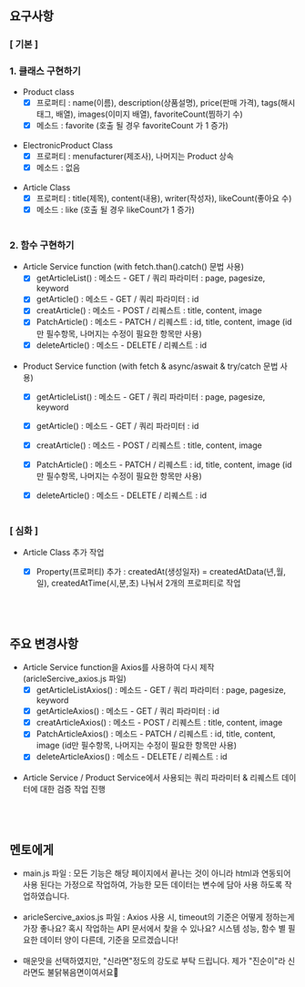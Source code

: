 ## 요구사항

### [ 기본 ] 
### 1. 클래스 구현하기
- Product class
  - [x] 프로퍼티 : name(이름), description(상품설명), price(판매 가격), tags(해시태그, 배열), images(이미지 배열), favoriteCount(찜하기 수) 
  - [x] 메소드 : favorite (호출 될 경우 favoriteCount 가 1 증가) <br><br>
- ElectronicProduct Class 
  - [x] 프로퍼티 : menufacturer(제조사), 나머지는 Product 상속 
  - [x] 메소드 : 없음 <br><br>
- Article Class 
  - [x] 프로퍼티 : title(제목), content(내용), writer(작성자), likeCount(좋아요 수) 
  - [x] 메소드 : like (호출 될 경우 likeCount가 1 증가) <br><br>

### 2. 함수 구현하기 
- Article Service function (with fetch.than().catch() 문법 사용) 
  - [x] getArticleList() : 메소드 - GET / 쿼리 파라미터 : page, pagesize, keyword 
  - [x] getArticle() : 메소드 - GET / 쿼리 파라미터 : id 
  - [x] creatArticle() : 메소드 - POST / 리퀘스트 : title, content, image 
  - [x] PatchArticle() : 메소드 - PATCH / 리퀘스트 : id, title, content, image (id만 필수항목, 나머지는 수정이 필요한 항목만 사용)
  - [x] deleteArticle() : 메소드 - DELETE / 리퀘스트 : id <br><br>
- Product Service function (with fetch & async/aswait & try/catch 문법 사용) 
  - [x] getArticleList() : 메소드 - GET / 쿼리 파라미터 : page, pagesize, keyword 
  - [x] getArticle() : 메소드 - GET / 쿼리 파라미터 : id 
  - [x] creatArticle() : 메소드 - POST / 리퀘스트 : title, content, image 
  - [x] PatchArticle() : 메소드 - PATCH / 리퀘스트 : id, title, content, image (id만 필수항목, 나머지는 수정이 필요한 항목만 사용)
  - [x] deleteArticle() : 메소드 - DELETE / 리퀘스트 : id <br><br>
   
   
### [ 심화 ]
- Article Class 추가 작업
  - [x] Property(프로퍼티) 추가 : createdAt(생성일자) = createdAtData(년,월,일), createdAtTime(시,분,초) 나눠서 2개의 프로퍼티로 작업
<br><br><br><br>


## 주요 변경사항
- Article Service function을 Axios를 사용하여 다시 제작 (aricleSercive_axios.js 파일)
  - [x] getArticleListAxios() : 메소드 - GET / 쿼리 파라미터 : page, pagesize, keyword 
  - [x] getArticleAxios() : 메소드 - GET / 쿼리 파라미터 : id 
  - [x] creatArticleAxios() : 메소드 - POST / 리퀘스트 : title, content, image 
  - [x] PatchArticleAxios() : 메소드 - PATCH / 리퀘스트 : id, title, content, image (id만 필수항목, 나머지는 수정이 필요한 항목만 사용)
  - [x] deleteArticleAxios() : 메소드 - DELETE / 리퀘스트 : id <br><br>
- Article Service / Product Service에서 사용되는 쿼리 파라미터 & 리퀘스트 데이터에 대한 검증 작업 진행
<br><br><br><br>


## 멘토에게
- main.js 파일 : 모든 기능은 해당 페이지에서 끝나는 것이 아니라 html과 연동되어 사용 된다는 가정으로 작업하여, 가능한 모든 데이터는 변수에 담아 사용 하도록 작업하였습니다. <br><br>
- aricleSercive_axios.js 파일 : Axios 사용 시, timeout의 기준은 어떻게 정하는게 가장 좋나요? 혹시 작업하는 API 문서에서 찾을 수 있나요? 시스템 성능, 함수 별 필요한 데이터 양이 다른데, 기준을 모르겠습니다!<br><br>
- 매운맛을 선택하였지만, "신라면"정도의 강도로 부탁 드립니다. 제가 "진순이"라 신라면도 불닭볶음면이여서요🍜
